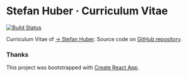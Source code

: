 # Stefan Huber · Curriculum Vitae
[![Build Status](https://travis-ci.org/signalwerk/cv.svg?branch=master)](https://travis-ci.org/signalwerk/cv)

Curriculum Vitae of [→ Stefan Huber](https://cv.signalwerk.ch). Source code on [GitHub repository](https://github.com/signalwerk/cv).

### Thanks
This project was bootstrapped with [Create React App](https://github.com/facebook/create-react-app).
